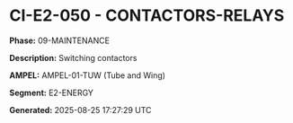 # CI-E2-050 - CONTACTORS-RELAYS

**Phase:** 09-MAINTENANCE

**Description:** Switching contactors

**AMPEL:** AMPEL-01-TUW (Tube and Wing)

**Segment:** E2-ENERGY

**Generated:** 2025-08-25 17:27:29 UTC
